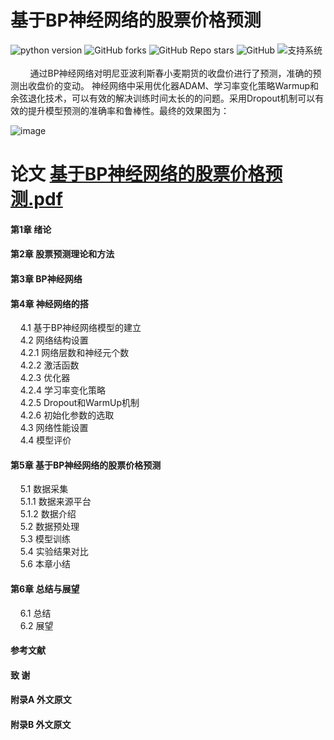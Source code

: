 #  基于BP神经网络的股票价格预测
![python version](https://img.shields.io/badge/python-3.8+-orange.svg)
![GitHub forks](https://img.shields.io/github/forks/Shybert-AI/Prediction-of-stock-price-based-on-BP-neural-network)
![GitHub Repo stars](https://img.shields.io/github/stars/Shybert-AI/Prediction-of-stock-price-based-on-BP-neural-network)
![GitHub](https://img.shields.io/github/license/Shybert-AI/Prediction-of-stock-price-based-on-BP-neural-network)
![支持系统](https://img.shields.io/badge/支持系统-Win/Linux/MAC-9cf)
<br>
<br>
&nbsp;&nbsp;&nbsp;&nbsp;&nbsp;&nbsp;&nbsp;&nbsp;通过BP神经网络对明尼亚波利斯春小麦期货的收盘价进行了预测，准确的预测出收盘价的变动。  神经网络中采用优化器ADAM、学习率变化策略Warmup和余弦退化技术，可以有效的解决训练时间太长的的问题。采用Dropout机制可以有效的提升模型预测的准确率和鲁棒性。最终的效果图为：  

![image](https://user-images.githubusercontent.com/82042336/198598120-c84a906a-c283-45fe-b24a-dc4828b20beb.png)

#  论文  [基于BP神经网络的股票价格预测.pdf](https://github.com/Shybert-AI/Prediction-of-stock-price-based-on-BP-neural-network/files/9888857/BP.pdf)  

#### 第1章  绪论  
#### 第2章  股票预测理论和方法  
#### 第3章  BP神经网络  
#### 第4章 神经网络的搭  
&nbsp;&nbsp;&nbsp;&nbsp;4.1 基于BP神经网络模型的建立  
&nbsp;&nbsp;&nbsp;&nbsp;4.2 网络结构设置  
&nbsp;&nbsp;&nbsp;&nbsp;4.2.1 网络层数和神经元个数  
&nbsp;&nbsp;&nbsp;&nbsp;4.2.2 激活函数  
&nbsp;&nbsp;&nbsp;&nbsp;4.2.3 优化器  
&nbsp;&nbsp;&nbsp;&nbsp;4.2.4 学习率变化策略  
&nbsp;&nbsp;&nbsp;&nbsp;4.2.5 Dropout和WarmUp机制  
&nbsp;&nbsp;&nbsp;&nbsp;4.2.6 初始化参数的选取  
&nbsp;&nbsp;&nbsp;&nbsp;4.3 网络性能设置  
&nbsp;&nbsp;&nbsp;&nbsp;4.4 模型评价  
#### 第5章  基于BP神经网络的股票价格预测  
&nbsp;&nbsp;&nbsp;&nbsp;5.1 数据采集  
&nbsp;&nbsp;&nbsp;&nbsp;5.1.1 数据来源平台  
&nbsp;&nbsp;&nbsp;&nbsp;5.1.2 数据介绍  
&nbsp;&nbsp;&nbsp;&nbsp;5.2 数据预处理  
&nbsp;&nbsp;&nbsp;&nbsp;5.3 模型训练  
&nbsp;&nbsp;&nbsp;&nbsp;5.4 实验结果对比  
&nbsp;&nbsp;&nbsp;&nbsp;5.6 本章小结  
#### 第6章  总结与展望  
&nbsp;&nbsp;&nbsp;&nbsp;6.1 总结  
&nbsp;&nbsp;&nbsp;&nbsp;6.2 展望  
#### 参考文献  
#### 致    谢  
#### 附录A  外文原文  
#### 附录B  外文原文  
